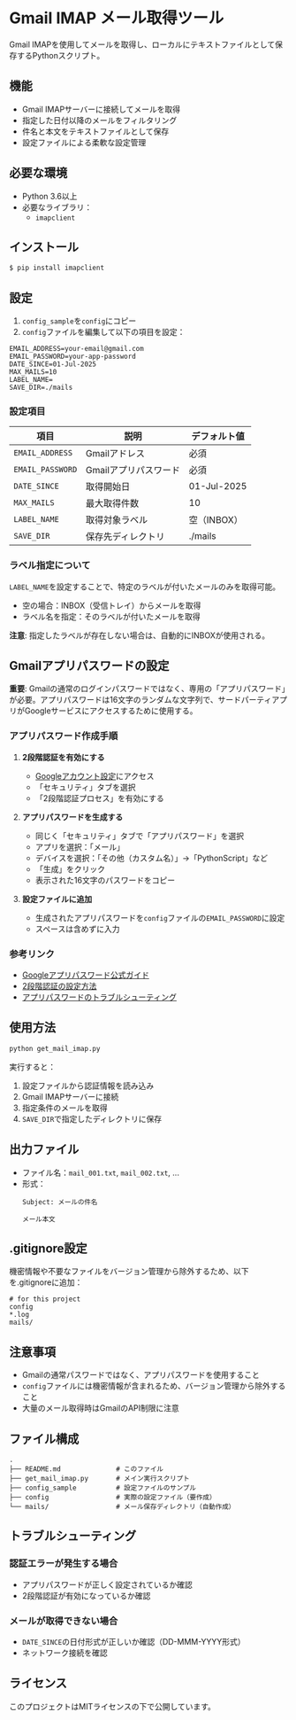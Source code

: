 # Gmail IMAP メール取得ツール

Gmail IMAPを使用してメールを取得し、ローカルにテキストファイルとして保存するPythonスクリプト。

## 機能

- Gmail IMAPサーバーに接続してメールを取得
- 指定した日付以降のメールをフィルタリング
- 件名と本文をテキストファイルとして保存
- 設定ファイルによる柔軟な設定管理

## 必要な環境

- Python 3.6以上
- 必要なライブラリ：
  - `imapclient`

## インストール

```bash
$ pip install imapclient
```

## 設定

1. `config_sample`を`config`にコピー
2. `config`ファイルを編集して以下の項目を設定：

```
EMAIL_ADDRESS=your-email@gmail.com
EMAIL_PASSWORD=your-app-password
DATE_SINCE=01-Jul-2025
MAX_MAILS=10
LABEL_NAME=
SAVE_DIR=./mails
```

### 設定項目

| 項目 | 説明 | デフォルト値 |
|------|------|-------------|
| `EMAIL_ADDRESS` | Gmailアドレス | 必須 |
| `EMAIL_PASSWORD` | Gmailアプリパスワード | 必須 |
| `DATE_SINCE` | 取得開始日 | 01-Jul-2025 |
| `MAX_MAILS` | 最大取得件数 | 10 |
| `LABEL_NAME` | 取得対象ラベル | 空（INBOX） |
| `SAVE_DIR` | 保存先ディレクトリ | ./mails |

### ラベル指定について

`LABEL_NAME`を設定することで、特定のラベルが付いたメールのみを取得可能。

- 空の場合：INBOX（受信トレイ）からメールを取得
- ラベル名を指定：そのラベルが付いたメールを取得

**注意**: 指定したラベルが存在しない場合は、自動的にINBOXが使用される。

## Gmailアプリパスワードの設定

**重要**: Gmailの通常のログインパスワードではなく、専用の「アプリパスワード」が必要。アプリパスワードは16文字のランダムな文字列で、サードパーティアプリがGoogleサービスにアクセスするために使用する。

### アプリパスワード作成手順

1. **2段階認証を有効にする**
   - [Googleアカウント設定](https://myaccount.google.com/)にアクセス
   - 「セキュリティ」タブを選択
   - 「2段階認証プロセス」を有効にする

2. **アプリパスワードを生成する**
   - 同じく「セキュリティ」タブで「アプリパスワード」を選択
   - アプリを選択：「メール」
   - デバイスを選択：「その他（カスタム名）」→「PythonScript」など
   - 「生成」をクリック
   - 表示された16文字のパスワードをコピー

3. **設定ファイルに追加**
   - 生成されたアプリパスワードを`config`ファイルの`EMAIL_PASSWORD`に設定
   - スペースは含めずに入力

### 参考リンク
- [Googleアプリパスワード公式ガイド](https://support.google.com/accounts/answer/185833)
- [2段階認証の設定方法](https://support.google.com/accounts/answer/185839)
- [アプリパスワードのトラブルシューティング](https://support.google.com/mail/answer/185833)

## 使用方法

```bash
python get_mail_imap.py
```

実行すると：
1. 設定ファイルから認証情報を読み込み
2. Gmail IMAPサーバーに接続
3. 指定条件のメールを取得
4. `SAVE_DIR`で指定したディレクトリに保存

## 出力ファイル

- ファイル名：`mail_001.txt`, `mail_002.txt`, ...
- 形式：
  ```
  Subject: メールの件名

  メール本文
  ```

## .gitignore設定

機密情報や不要なファイルをバージョン管理から除外するため、以下を.gitignoreに追加：

```
# for this project
config
*.log
mails/
```

## 注意事項

- Gmailの通常パスワードではなく、アプリパスワードを使用すること
- `config`ファイルには機密情報が含まれるため、バージョン管理から除外すること
- 大量のメール取得時はGmailのAPI制限に注意

## ファイル構成

```
.
├── README.md              # このファイル
├── get_mail_imap.py       # メイン実行スクリプト
├── config_sample          # 設定ファイルのサンプル
├── config                 # 実際の設定ファイル（要作成）
└── mails/                 # メール保存ディレクトリ（自動作成）
```

## トラブルシューティング

### 認証エラーが発生する場合
- アプリパスワードが正しく設定されているか確認
- 2段階認証が有効になっているか確認

### メールが取得できない場合
- `DATE_SINCE`の日付形式が正しいか確認（DD-MMM-YYYY形式）
- ネットワーク接続を確認

## ライセンス

このプロジェクトはMITライセンスの下で公開しています。
